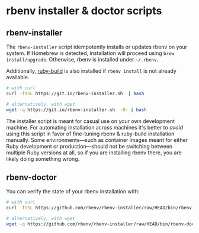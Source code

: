 # rbenv installer & doctor scripts

## rbenv-installer

The `rbenv-installer` script idempotently installs or updates rbenv on your
system. If Homebrew is detected, installation will proceed using `brew
install/upgrade`. Otherwise, rbenv is installed under `~/.rbenv`.

Additionally, [ruby-build](https://github.com/rbenv/ruby-build#readme) is also
installed if `rbenv install` is not already available.

```sh
# with curl
curl -fsSL https://git.io/rbenv-installer.sh  | bash

# alternatively, with wget
wget -q https://git.io/rbenv-installer.sh  -O- | bash
```

The installer script is meant for casual use on your own development machine.
For automating installation across machines it's better to _avoid_ using this
script in favor of fine-tuning rbenv & ruby-build installation manually. Some
environments—such as container images meant for either Ruby development or
production—should not be switching between multiple Ruby versions at all, so if
you are installing rbenv there, you are likely doing something wrong.

## rbenv-doctor

You can verify the state of your rbenv installation with:

```sh
# with curl
curl -fsSL https://github.com/rbenv/rbenv-installer/raw/HEAD/bin/rbenv-doctor | bash

# alternatively, with wget
wget -q https://github.com/rbenv/rbenv-installer/raw/HEAD/bin/rbenv-doctor -O- | bash
```
